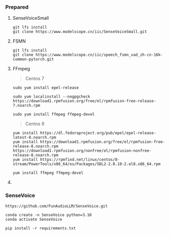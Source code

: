 

### Prepared



1. SenseVoiceSmall

   ```shell
   git lfs install
   git clone https://www.modelscope.cn/iic/SenseVoiceSmall.git
   ```

   

2. FSMN

   ```shell
   git lfs install
   git clone https://www.modelscope.cn/iic/speech_fsmn_vad_zh-cn-16k-common-pytorch.git
   ```

   

3. FFmpeg

   > Centos 7

   ```shell
   sudo yum install epel-release
   
   sudo yum localinstall --nogpgcheck https://download1.rpmfusion.org/free/el/rpmfusion-free-release-7.noarch.rpm
   
   sudo yum install ffmpeg ffmpeg-devel
   ```

   

   > Centos 8

   ```shell
   yum install https://dl.fedoraproject.org/pub/epel/epel-release-latest-8.noarch.rpm
   yum install https://download1.rpmfusion.org/free/el/rpmfusion-free-release-8.noarch.rpm https://download1.rpmfusion.org/nonfree/el/rpmfusion-nonfree-release-8.noarch.rpm
   yum install https://rpmfind.net/linux/centos/8-stream/PowerTools/x86_64/os/Packages/SDL2-2.0.10-2.el8.x86_64.rpm
   
   yum install ffmpeg ffmpeg-devel
   ```

   

4. 



### SenseVoice

```shell
https://github.com/FunAudioLLM/SenseVoice.git
```



```shell
conda create -n SenseVoice python=3.10
conda activate SenseVoice

pip install -r requirements.txt
```



